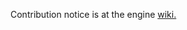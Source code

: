 Contribution notice is at the engine [wiki.](https://github.com/DhirajWishal/DynamikEngine/wiki/Contribution)
